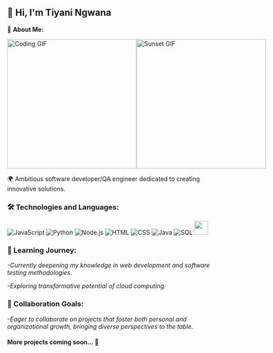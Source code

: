 ## 👋 Hi, I'm Tiyani Ngwana

🌟 **About Me:**

<div style="display: flex; justify-content: space-around;">
  <img src="https://media4.giphy.com/media/v1.Y2lkPTc5MGI3NjExZTh5djd2djRldWszY3pyYTAzbW5sNTk4eGIyemU3bXpmd3Z0dDQxaiZlcD12MV9pbnRlcm5hbF9naWZfYnlfaWQmY3Q9Zw/4rZA5D22301iMgrUNd/giphy.gif" alt="Coding GIF" width="300" />
  <img src="https://media1.giphy.com/media/v1.Y2lkPTc5MGI3NjExZmxqYXp4cGVqNXZwYnZpdG1zZTJ2bnFsZGh0ODNha251YWVlb2I3ayZlcD12MV9pbnRlcm5hbF9naWZfYnlfaWQmY3Q9Zw/jxsR1JhrmmeUE/giphy.gif" alt="Sunset GIF" width="300" />
</div>

🌍 Ambitious software developer/QA engineer dedicated to creating innovative solutions. 
### 🛠️ Technologies and Languages:

![JavaScript](https://skillicons.dev/icons?i=js)
![Python](https://skillicons.dev/icons?i=python)
![Node.js](https://skillicons.dev/icons?i=nodejs)
![HTML](https://skillicons.dev/icons?i=html)
![CSS](https://skillicons.dev/icons?i=css)
![Java](https://skillicons.dev/icons?i=java)
![SQL](https://skillicons.dev/icons?i=mysql)
<img height="32" width="32" src="https://cdn.jsdelivr.net/npm/simple-icons@v13/icons/jira.svg" />

### 🌱 Learning Journey:

 *-Currently deepening my knowledge in web development and software testing methodologies*.

 *-Exploring transformative potential of cloud computing.*

### 👯 Collaboration Goals:

*-Eager to collaborate on projects that foster both personal and organizational growth, bringing diverse perspectives to the table.*


#### More projects coming soon... 📇

<!--
**ngwanatiyani/ngwanatiyani** is a ✨ _special_ ✨ repository because its `README.md` (this file) appears on your GitHub profile.
-->

